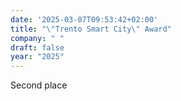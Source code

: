 ```yaml
---
date: '2025-03-07T09:53:42+02:00'
title: "\"Trento Smart City\" Award"
company: " "
draft: false
year: "2025"
---
```

Second place